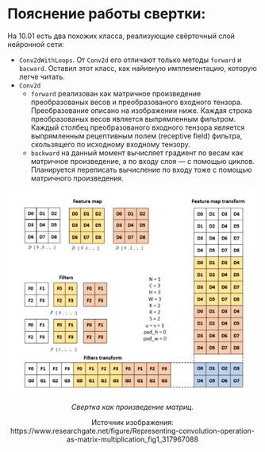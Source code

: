 # Пояснение работы свертки:
На 10.01 есть два похожих класса, реализующие свёрточный слой нейронной сети:
* `Conv2dWithLoops`. От `Conv2d` его отличают только методы `forward` и `bacward`. Оставил этот класс, как найивную имплементацию, которую легче читать.
* `Conv2d`
    * `forward` реализован как матричное произведение преобразованых весов и преобразованого входного тензора. Преобразование описано на изображении ниже. Каждая строка преобразованых весов является выпрямленным фильтром. Каждый столбец преобразованого входного тензора является выпрямленным рецептивным полем (receptive field) фильтра, скользящего по исходному входному тензору. 
    * `backward` на данный момент вычисляет градиент по весам как матричное произведение, а по входу слоя — с помощью циклов. Планируется переписать вычисление по входу тоже с помощью матричного произведения.

![Здесь должно быть изображение с сверткой в виде матричного преобразования](../../images_for_readme/convolution_as_a_matrix_multiplication.png)
<p align = "center">
<i>Свертка как произведение матриц.</i>
</p>
<p align = "center">
Источник изображения: https://www.researchgate.net/figure/Representing-convolution-operation-as-matrix-multiplication_fig1_317967088
</p>